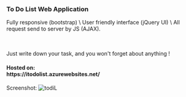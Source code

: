 <h3>To Do List Web Application</h3>
Fully responsive (bootstrap) \ User friendly interface (jQuery UI) \ All request send to server by JS (AJAX).

<br /><br />
Just write down your task, and you won't forget about anything !

<h4>Hosted on:<br />
https://itodolist.azurewebsites.net/</h4>

Screenshot:
![todiL](https://user-images.githubusercontent.com/38703432/59071705-10e43380-88c0-11e9-9108-5f6e3ea83233.png)

